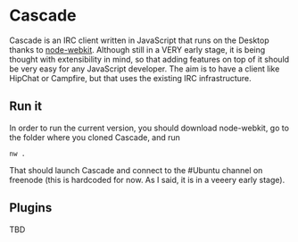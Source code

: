 # Cascade

Cascade is an IRC client written in JavaScript that runs on the
Desktop thanks to [node-webkit](https://github.com/rogerwang/node-webkit).
Although still in a VERY early stage, it is being thought with extensibility in
mind, so that adding features on top of it should be very easy for any
JavaScript developer. The aim is to have a client like HipChat or Campfire, but
that uses the existing IRC infrastructure.

## Run it

In order to run the current version, you should download node-webkit, go to the
folder where you cloned Cascade, and run

```
nw .
```

That should launch Cascade and connect to the #Ubuntu channel on freenode (this
is hardcoded for now. As I said, it is in a veeery early stage).

## Plugins

TBD
